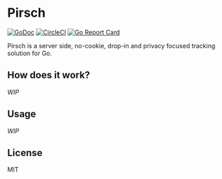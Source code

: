 # Pirsch

[![GoDoc](https://godoc.org/github.com/emvi/pirsch?status.svg)](https://godoc.org/github.com/emvi/pirsch)
[![CircleCI](https://circleci.com/gh/emvi/pirsch.svg?style=svg)](https://circleci.com/gh/emvi/pirsch)
[![Go Report Card](https://goreportcard.com/badge/github.com/emvi/pirsch)](https://goreportcard.com/report/github.com/emvi/pirsch)

Pirsch is a server side, no-cookie, drop-in and privacy focused tracking solution for Go.

## How does it work?

*WIP*

## Usage

*WIP*

## License

MIT
